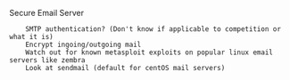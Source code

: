 Secure Email Server

		SMTP authentication? (Don't know if applicable to competition or what it is)
		Encrypt ingoing/outgoing mail
		Watch out for known metasploit exploits on popular linux email servers like zembra
		Look at sendmail (default for centOS mail servers)
		
